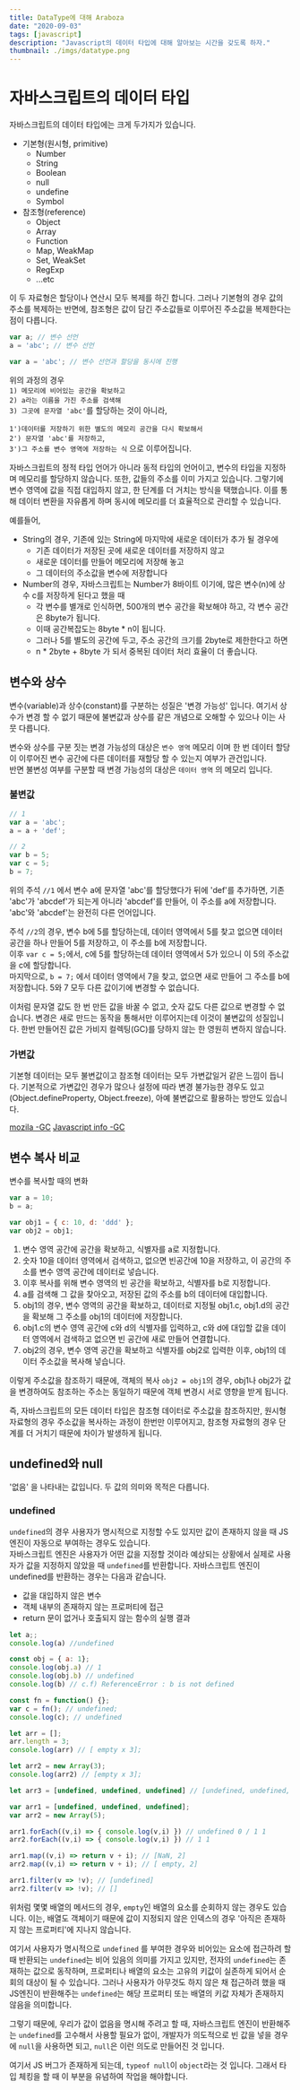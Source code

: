 ```yaml
---
title: DataType에 대해 Araboza
date: "2020-09-03"
tags: [javascript]
description: "Javascript의 데이터 타입에 대해 알아보는 시간을 갖도록 하자."
thumbnail: ./imgs/datatype.png
---
```


# 자바스크립트의 데이터 타입

자바스크립트의 데이터 타입에는 크게 두가지가 있습니다.
* 기본형(원시형, primitive)
  * Number
  * String
  * Boolean
  * null
  * undefine
  * Symbol
* 참조형(reference)
  * Object
  * Array
  * Function
  * Map, WeakMap
  * Set, WeakSet
  * RegExp
  * ...etc

이 두 자료형은 할당이나 연산시 모두 복제를 하긴 합니다. 그러나 기본형의 경우 값의 주소를 복제하는 반면에, 참조형은 값이 담긴 주소값들로 이루어진 주소값을 복제한다는 점이 다릅니다.

```js
var a; // 변수 선언
a = 'abc'; // 변수 선언

var a = 'abc'; // 변수 선언과 할당을 동시에 진행
```

위의 과정의 경우  
`1) 메모리에 비어있는 공간을 확보하고`  
`2) a라는 이름을 가진 주소를 검색해`  
`3) 그곳에 문자열 'abc'`를 할당하는 것이 아니라,  

`1')데이터를 저장하기 위한 별도의 메모리 공간을 다시 확보해서`  
`2') 문자열 'abc'를 저장하고`,  
`3')그 주소를 변수 영역에 저장하는 식` 으로 이루어집니다.

자바스크립트의 정적 타입 언어가 아니라 동적 타입의 언어이고, 변수의 타입을 지정하며 메모리를 할당하지 않습니다. 또한, 값들의 주소를 이미 가지고 있습니다. 그렇기에 변수 영역에 값을 직접 대입하지 않고, 한 단계를 더 거치는 방식을 택했습니다. 이를 통해 데이터 변환을 자유롭게 하며 동시에 메모리를 더 효율적으로 관리할 수 있습니다.

예를들어,
* String의 경우, 기존에 있는 String에 마지막에 새로운 데이터가 추가 될 경우에
  * 기존 데이터가 저장된 곳에 새로운 데이터를 저장하지 않고
  * 새로운 데이터를 만들어 메모리에 저장해 놓고
  * 그 데이터의 주소값을 변수에 저장합니다
* Number의 경우, 자바스크립트는 Number가 8바이트 이기에, 많은 변수(n)에 상수 c를 저장하게 된다고 했을 때
  * 각 변수를 별개로 인식하면, 500개의 변수 공간을 확보해야 하고, 각 변수 공간은 8byte가 됩니다.
  * 이때 공간복잡도는 8byte * n이 됩니다.
  * 그러나 5를 별도의 공간에 두고, 주소 공간의 크기를 2byte로 제한한다고 하면
  * n * 2byte + 8byte 가 되서 중복된 데이터 처리 효율이 더 좋습니다.

## 변수와 상수

변수(variable)과 상수(constant)를 구분하는 성질은 '변경 가능성' 입니다. 여기서 상수가 변경 할 수 없기 때문에 불변값과 상수를 같은 개념으로 오해할 수 있으나 이는 사뭇 다릅니다.

변수와 상수를 구분 짓는 변경 가능성의 대상은 `변수 영역` 메모리 이며 한 번 데이터 할당이 이루어진 변수 공간에 다른 데이터를 재할당 할 수 있는지 여부가 관건입니다.  
반면 불변성 여부를 구분할 때 변경 가능성의 대상은 `데이터 영역` 의 메모리 입니다.

### 불변값

```js
// 1
var a = 'abc';
a = a + 'def';

// 2
var b = 5;
var c = 5;
b = 7;
```

위의 주석 `//1` 에서 변수 a에 문자열 'abc'를 할당했다가 뒤에 'def'를 추가하면, 기존 'abc'가 'abcdef'가 되는게 아니라 'abcdef'를 만들어, 이 주소를 a에 저장합니다. 'abc'와 'abcdef'는 완전히 다른 언어입니다.

주석 `//2`의 경우, 변수 b에 5를 할당하는데, 데이터 영역에서 5를 찾고 없으면 데이터 공간을 하나 만들어 5를 저장하고, 이 주소를 b에 저장합니다.  
이후 `var c = 5;`에서, c에 5를 할당하는데 데이터 영역에서 5가 있으니 이 5의 주소값을 c에 할당합니다.  
마지막으로, `b = 7;` 에서 데이터 영역에서 7을 찾고, 없으면 새로 만들어 그 주소를 b에 저장합니다. 5와 7 모두 다른 값이기에 변경할 수 없습니다.

이처럼 문자열 값도 한 번 만든 값을 바꿀 수 없고, 숫자 값도 다른 값으로 변경할 수 없습니다. 변경은 새로 만드는 동작을 통해서만 이루어지는데 이것이 불변값의 성질입니다. 한번 만들어진 값은 가비지 컬렉팅(GC)를 당하지 않는 한 영원히 변하지 않습니다.

### 가변값

기본형 데이터는 모두 불변값이고 참조형 데이터는 모두 가변값일거 같은 느낌이 듭니다. 기본적으로 가변값인 경우가 많으나 설정에 따라 변경 불가능한 경우도 있고(Object.defineProperty, Object.freeze),  아예 불변값으로 활용하는 방안도 있습니다.

[mozila -GC](https://developer.mozilla.org/ko/docs/Web/JavaScript/Memory_Management)
[Javascript info -GC](https://ko.javascript.info/garbage-collection)

## 변수 복사 비교

변수를 복사할 때의 변화

```js
var a = 10;
b = a;

var obj1 = { c: 10, d: 'ddd' };
var obj2 = obj1;
```

1. 변수 영역 공간에 공간을 확보하고, 식별자를 a로 지정합니다.
2. 숫자 10을 데이터 영역에서 검색하고, 없으면 빈공간에 10을 저장하고, 이 공간의 주소를 변수 영역 공간에 데이터로 넣습니다.
3. 이후 복사를 위해 변수 영역의 빈 공간을 확보하고, 식별자를 b로 지정합니다.
4. a를 검색해 그 값을 찾아오고, 저장된 값의 주소를 b의 데이터에 대입합니다.
5. obj1의 경우, 변수 영역의 공간을 확보하고, 데이터로 지정될 obj1.c, obj1.d의 공간을 확보해 그 주소를 obj1의 데이터에 저장합니다.
6. obj1.c의 변수 영역 공간에 c와 d의 식별자를 입력하고, c와 d에 대입할 값을 데이터 영역에서 검색하고 없으면 빈 공간에 새로 만들어 연결합니다.
7. obj2의 경우, 변수 영역 공간을 확보하고 식별자를 obj2로 입력한 이후, obj1의 데이터 주소값을 복사해 넣습니다.

이렇게 주소값을 참조하기 때문에, 객체의 복사 `obj2 = obj1`의 경우, obj1나 obj2가 값을 변경하여도 참조하는 주소는 동일하기 때문에 객체 변경시 서로 영향을 받게 됩니다.  

즉, 자바스크립트의 모든 데이터 타입은 참조형 데이터로 주소값을 참조하지만, 원시형 자료형의 경우 주소값을 복사하는 과정이 한번만 이루어지고, 참조형 자료형의 경우 단계를 더 거치기 때문에 차이가 발생하게 됩니다.

## undefined와 null

'없음' 을 나타내는 값입니다. 두 값의 의미와 목적은 다릅니다.

### undefined

`undefined`의 경우 사용자가 명시적으로 지정할 수도 있지만 값이 존재하지 않을 때 JS 엔진이 자동으로 부여하는 경우도 있습니다.  
자바스크립트 엔진은 사용자가 어떤 값을 지정할 것이라 예상되는 상황에서 실제로 사용자가 값을 지정하지 않았을 때 `undefined`를 반환합니다. 자바스크립트 엔진이 undefined를 반환하는 경우는 다음과 같습니다.

* 값을 대입하지 않은 변수
* 객체 내부의 존재하지 않는 프로퍼티에 접근
* return 문이 없거나 호출되지 않는 함수의 실행 결과

```js
let a;;
console.log(a) //undefined

const obj = { a: 1};
console.log(obj.a) // 1
console.log(obj.b) // undefined
console.log(b) // c.f) ReferenceError : b is not defined

const fn = function() {};
var c = fn(); // undefined;
console.log(c); // undefined

let arr = [];
arr.length = 3;
console.log(arr) // [ empty x 3];

let arr2 = new Array(3);
console.log(arr2) // [empty x 3];

let arr3 = [undefined, undefined, undefined] // [undefined, undefined, undefined]
```

```js
var arr1 = [undefined, undefined, undefined];
var arr2 = new Array(5);

arr1.forEach((v,i) => { console.log(v,i) }) // undefined 0 / 1 1
arr2.forEach((v,i) => { console.log(v,i) }) // 1 1

arr1.map((v,i) => return v + i); // [NaN, 2]
arr2.map((v,i) => return v + i); // [ empty, 2]

arr1.filter(v => !v); // [undefined]
arr2.filter(v => !v); // []
```

위처럼 몇몇 배열의 메서드의 경우, `empty`인 배열의 요소를 순회하지 않는 경우도 있습니다. 이는, 배열도 객체이기 때문에 값이 지정되지 않은 인덱스의 경우 '아직은 존재하지 않는  프로퍼티'에 지나지 않습니다.

여기서 사용자가 명시적으로 `undefined` 를 부여한 경우와 비어있는 요소에 접근하려 할 때 반환되는 `undefined`는 비어 있음의 의미를 가지고 있지만, 전자의 `undefined`는 존재하는 값으로 동작하며, 프로퍼티나 배열의 요소는 고유의 키값이 실존하게 되어서 순회의 대상이 될 수 있습니다. 그러나 사용자가 아무것도 하지 않은 채 접근하려 했을 때 JS엔진이 반환해주는 `undefined`는 해당 프로퍼티 또는 배열의 키값 자체가 존재하지 않음을 의미합니다.

그렇기 때문에, 우리가 값이 없음을 명시해 주려고 할 때, 자바스크립트 엔진이 반환해주는 `undefined`를 고수해서 사용할 필요가 없이, 개발자가 의도적으로 빈 값을 넣을 경우에 `null`을 사용하면 되고, `null`은 이런 의도로 만들어진 것 입니다.

여기서 JS 버그가 존재하게 되는데, `typeof null`이 `object`라는 것 입니다. 그래서 타입 체킹을 할 때 이 부분을 유념하여 작업을 해야합니다.

